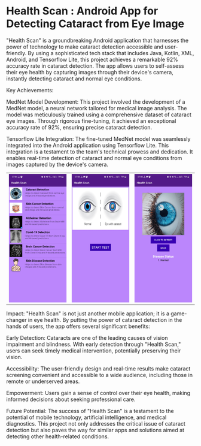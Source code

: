 # Health Scan : Android App for Detecting Cataract from Eye Image

"Health Scan" is a groundbreaking Android application that harnesses the power of technology to make cataract detection accessible and user-friendly. By using a sophisticated tech stack that includes Java, Kotlin, XML, Android, and Tensorflow Lite, this project achieves a remarkable 92% accuracy rate in cataract detection. The app allows users to self-assess their eye health by capturing images through their device's camera, instantly detecting cataract and normal eye conditions.

Key Achievements:

MedNet Model Development:
This project involved the development of a MedNet model, a neural network tailored for medical image analysis. The model was meticulously trained using a comprehensive dataset of cataract eye images. Through rigorous fine-tuning, it achieved an exceptional accuracy rate of 92%, ensuring precise cataract detection.

Tensorflow Lite Integration:
The fine-tuned MedNet model was seamlessly integrated into the Android application using Tensorflow Lite. This integration is a testament to the team's technical prowess and dedication. It enables real-time detection of cataract and normal eye conditions from images captured by the device's camera.

<table>
  <tr>
    <td><img src="images/Screenshot_20231008_070405_Health Scan.jpg" alt="Image 1"></td>
    <td><img src="images/Screenshot_20231008_070410_Health Scan.jpg" alt="Image 2"></td>
    <td><img src="images/Screenshot_20231008_070517_Health Scan.jpg" alt="Image 3"></td>
  </tr>
</table>

Impact:
"Health Scan" is not just another mobile application; it is a game-changer in eye health. By putting the power of cataract detection in the hands of users, the app offers several significant benefits:

Early Detection: Cataracts are one of the leading causes of vision impairment and blindness. With early detection through "Health Scan," users can seek timely medical intervention, potentially preserving their vision.

Accessibility: The user-friendly design and real-time results make cataract screening convenient and accessible to a wide audience, including those in remote or underserved areas.

Empowerment: Users gain a sense of control over their eye health, making informed decisions about seeking professional care.

Future Potential:
The success of "Health Scan" is a testament to the potential of mobile technology, artificial intelligence, and medical diagnostics. This project not only addresses the critical issue of cataract detection but also paves the way for similar apps and solutions aimed at detecting other health-related conditions.
